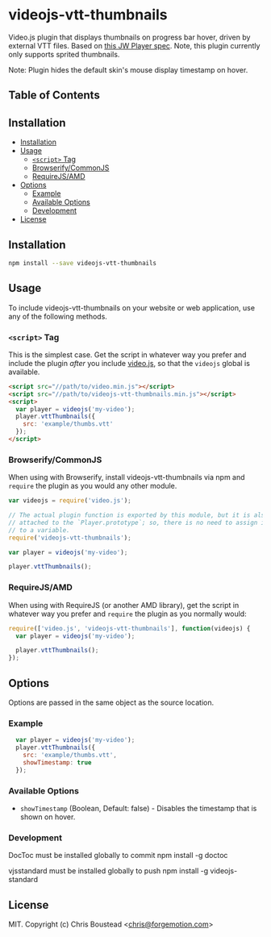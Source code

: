 # videojs-vtt-thumbnails

Video.js plugin that displays thumbnails on progress bar hover, driven by external VTT files.  Based on [this JW Player spec](https://support.jwplayer.com/customer/portal/articles/1407439-adding-preview-thumbnails). Note, this plugin currently only supports sprited thumbnails.

Note: Plugin hides the default skin's mouse display timestamp on hover.

## Table of Contents

<!-- START doctoc generated TOC please keep comment here to allow auto update -->
<!-- DON'T EDIT THIS SECTION, INSTEAD RE-RUN doctoc TO UPDATE -->
## Installation

- [Installation](#installation)
- [Usage](#usage)
  - [`<script>` Tag](#script-tag)
  - [Browserify/CommonJS](#browserifycommonjs)
  - [RequireJS/AMD](#requirejsamd)
- [Options](#options)
  - [Example](#example)
  - [Available Options](#available-options)
  - [Development](#development)
- [License](#license)

<!-- END doctoc generated TOC please keep comment here to allow auto update -->
## Installation

```sh
npm install --save videojs-vtt-thumbnails
```

## Usage

To include videojs-vtt-thumbnails on your website or web application, use any of the following methods.

### `<script>` Tag

This is the simplest case. Get the script in whatever way you prefer and include the plugin _after_ you include [video.js][videojs], so that the `videojs` global is available.

```html
<script src="//path/to/video.min.js"></script>
<script src="//path/to/videojs-vtt-thumbnails.min.js"></script>
<script>
  var player = videojs('my-video');
  player.vttThumbnails({
    src: 'example/thumbs.vtt'
  });
</script>
```

### Browserify/CommonJS

When using with Browserify, install videojs-vtt-thumbnails via npm and `require` the plugin as you would any other module.

```js
var videojs = require('video.js');

// The actual plugin function is exported by this module, but it is also
// attached to the `Player.prototype`; so, there is no need to assign it
// to a variable.
require('videojs-vtt-thumbnails');

var player = videojs('my-video');

player.vttThumbnails();
```

### RequireJS/AMD

When using with RequireJS (or another AMD library), get the script in whatever way you prefer and `require` the plugin as you normally would:

```js
require(['video.js', 'videojs-vtt-thumbnails'], function(videojs) {
  var player = videojs('my-video');

  player.vttThumbnails();
});
```

## Options

Options are passed in the same object as the source location.

### Example

```js
  var player = videojs('my-video');
  player.vttThumbnails({
    src: 'example/thumbs.vtt',
    showTimestamp: true
  });
```
### Available Options

- `showTimestamp` (Boolean, Default: false) - Disables the timestamp that is shown on hover.

### Development
DocToc must be installed globally to commit
npm install -g doctoc

vjsstandard must be installed globally to push
npm install -g videojs-standard

## License

MIT. Copyright (c) Chris Boustead &lt;chris@forgemotion.com&gt;


[videojs]: http://videojs.com/
